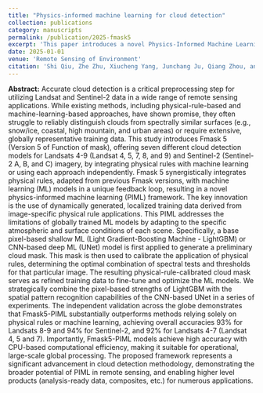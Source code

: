 ```yaml
---
title: "Physics-informed machine learning for cloud detection"
collection: publications
category: manuscripts
permalink: /publication/2025-fmask5
excerpt: 'This paper introduces a novel Physics-Informed Machine Learning (PIML) framework for better cloud detection for Landsat and Sentinel-2 imagery.'
date: 2025-01-01
venue: 'Remote Sensing of Environment'
citation: 'Shi Qiu, Zhe Zhu, Xiucheng Yang, Junchang Ju, Qiang Zhou, and Christopher S.R. Neigh (2025). &quot;Physics-informed machine learning for cloud detection.&quot; <i>Remote Sensing of Environment</i>. in Revise.'
---
```

<b>Abstract:</b> Accurate cloud detection is a critical preprocessing step for utilizing Landsat and Sentinel-2 data in a wide range of remote sensing applications. While existing methods, including physical-rule-based and machine-learning-based approaches, have shown promise, they often struggle to reliably distinguish clouds from spectrally similar surfaces (e.g., snow/ice, coastal, high mountain, and urban areas) or require extensive, globally representative training data. This study introduces Fmask 5 (Version 5 of Function of mask), offering seven different cloud detection models for Landsats 4-9 (Landsat 4, 5, 7, 8, and 9) and Sentinel-2 (Sentinel-2 A, B, and C) imagery, by integrating physical rules with machine learning or using each approach independently. Fmask 5 synergistically integrates physical rules, adapted from previous Fmask versions, with machine learning (ML) models in a unique feedback loop, resulting in a novel physics-informed machine learning (PIML) framework. The key innovation is the use of dynamically generated, localized training data derived from image-specific physical rule applications. This PIML addresses the limitations of globally trained ML models by adapting to the specific atmospheric and surface conditions of each scene. Specifically, a base pixel-based shallow ML (Light Gradient-Boosting Machine - LightGBM) or CNN-based deep ML (UNet) model is first applied to generate a preliminary cloud mask. This mask is then used to calibrate the application of physical rules, determining the optimal combination of spectral tests and thresholds for that particular image. The resulting physical-rule-calibrated cloud mask serves as refined training data to fine-tune and optimize the ML models. We strategically combine the pixel-based strengths of LightGBM with the spatial pattern recognition capabilities of the CNN-based UNet in a series of experiments. The independent validation across the globe demonstrates that Fmask5-PIML substantially outperforms methods relying solely on physical rules or machine learning, achieving overall accuracies 93% for Landsats 8-9 and 94% for Sentinel-2, and 92% for Landsats 4-7 (Landsat 4, 5 and 7). Importantly, Fmask5-PIML models achieve high accuracy with CPU-based computational efficiency, making it suitable for operational, large-scale global processing. The proposed framework represents a significant advancement in cloud detection methodology, demonstrating the broader potential of PIML in remote sensing, and enabling higher level products (analysis-ready data, composites, etc.) for numerous applications.

